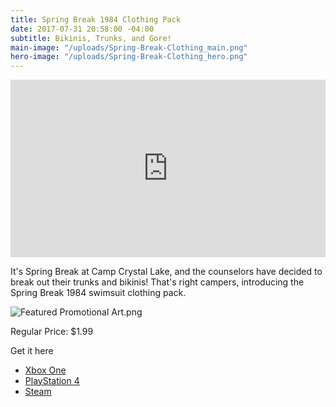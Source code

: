 ```yaml
---
title: Spring Break 1984 Clothing Pack
date: 2017-07-31 20:58:00 -04:00
subtitle: Bikinis, Trunks, and Gore!
main-image: "/uploads/Spring-Break-Clothing_main.png"
hero-image: "/uploads/Spring-Break-Clothing_hero.png"
---
```


<style>.embed-container { position: relative; padding-bottom: 56.25%; height: 0; overflow: hidden; max-width: 100%; } .embed-container iframe, .embed-container object, .embed-container embed { position: absolute; top: 0; left: 0; width: 100%; height: 100%; }</style><div class='embed-container'><iframe src='https://www.youtube.com/embed/csSJcVWFVJk' frameborder='0' allowfullscreen></iframe></div>

It's Spring Break at Camp Crystal Lake, and the counselors have decided to break out their trunks and bikinis! That's right campers, introducing the Spring Break 1984 swimsuit clothing pack.

![Featured Promotional Art.png](/uploads/Featured%20Promotional%20Art.png)

Regular Price: $1.99

Get it here  
 - [Xbox One](https://www.microsoft.com/en-us/store/p/spring-break-84-clothing-pack/c1hz9q7kzx83)
 - [PlayStation 4](https://store.playstation.com/#!/en-us/games/addons/spring-break-'84-clothing-pack/cid=UP2165-CUSA07878_00-F13GAME1984CLTHG)
 - [Steam](http://store.steampowered.com/app/702660/Friday_the_13th_The_Game__Spring_Break_1984_Clothing_Pack/)
